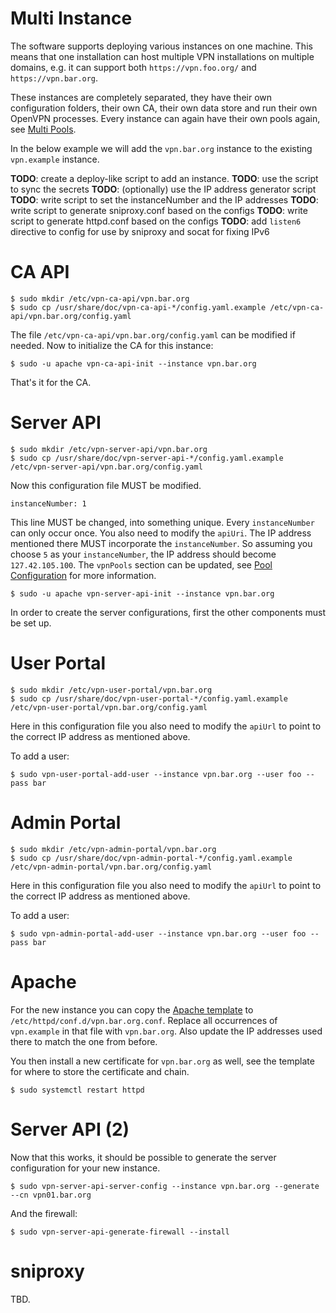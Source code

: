 # Multi Instance

The software supports deploying various instances on one machine. This means
that one installation can host multiple VPN installations on multiple domains,
e.g. it can support both `https://vpn.foo.org/` and `https://vpn.bar.org`.

These instances are completely separated, they have their own configuration 
folders, their own CA, their own data store and run their own OpenVPN 
processes. Every instance can again have their own pools again, see 
[Multi Pools](MULTI_POOLS.md).

In the below example we will add the `vpn.bar.org` instance to the existing
`vpn.example` instance.

**TODO**: create a deploy-like script to add an instance.
**TODO**: use the script to sync the secrets
**TODO**: (optionally) use the IP address generator script
**TODO**: write script to set the instanceNumber and the IP addresses
**TODO**: write script to generate sniproxy.conf based on the configs
**TODO**: write script to generate httpd.conf based on the configs
**TODO**: add `listen6` directive to config for use by sniproxy and socat for 
fixing IPv6

# CA API

    $ sudo mkdir /etc/vpn-ca-api/vpn.bar.org
    $ sudo cp /usr/share/doc/vpn-ca-api-*/config.yaml.example /etc/vpn-ca-api/vpn.bar.org/config.yaml

The file `/etc/vpn-ca-api/vpn.bar.org/config.yaml` can be modified if needed. 
Now to initialize the CA for this instance:

    $ sudo -u apache vpn-ca-api-init --instance vpn.bar.org

That's it for the CA.

# Server API

    $ sudo mkdir /etc/vpn-server-api/vpn.bar.org
    $ sudo cp /usr/share/doc/vpn-server-api-*/config.yaml.example /etc/vpn-server-api/vpn.bar.org/config.yaml

Now this configuration file MUST be modified. 

    instanceNumber: 1

This line MUST be changed, into something unique. Every `instanceNumber` can 
only occur once. You also need to modify the `apiUri`. The IP address mentioned
there MUST incorporate the `instanceNumber`. So assuming you choose `5` as your
`instanceNumber`, the IP address should become `127.42.105.100`. The `vpnPools`
section can be updated, see [Pool Configuration](POOL_CONFIG.md) for more 
information.

    $ sudo -u apache vpn-server-api-init --instance vpn.bar.org

In order to create the server configurations, first the other components must
be set up.

# User Portal

    $ sudo mkdir /etc/vpn-user-portal/vpn.bar.org
    $ sudo cp /usr/share/doc/vpn-user-portal-*/config.yaml.example /etc/vpn-user-portal/vpn.bar.org/config.yaml

Here in this configuration file you also need to modify the `apiUrl` to point 
to the correct IP address as mentioned above.

To add a user:

    $ sudo vpn-user-portal-add-user --instance vpn.bar.org --user foo --pass bar

# Admin Portal

    $ sudo mkdir /etc/vpn-admin-portal/vpn.bar.org
    $ sudo cp /usr/share/doc/vpn-admin-portal-*/config.yaml.example /etc/vpn-admin-portal/vpn.bar.org/config.yaml

Here in this configuration file you also need to modify the `apiUrl` to point 
to the correct IP address as mentioned above.

To add a user:

    $ sudo vpn-admin-portal-add-user --instance vpn.bar.org --user foo --pass bar

# Apache

For the new instance you can copy the 
[Apache template](https://raw.githubusercontent.com/eduvpn/documentation/master/resources/vpn.example.conf) 
to  `/etc/httpd/conf.d/vpn.bar.org.conf`. Replace all occurrences of 
`vpn.example` in that file with `vpn.bar.org`. Also update the IP addresses
used there to match the one from before.

You then install a new certificate for `vpn.bar.org` as well, see the template
for where to store the certificate and chain.

    $ sudo systemctl restart httpd

# Server API (2)

Now that this works, it should be possible to generate the server configuration
for your new instance.

    $ sudo vpn-server-api-server-config --instance vpn.bar.org --generate --cn vpn01.bar.org

And the firewall:

    $ sudo vpn-server-api-generate-firewall --install

# sniproxy

TBD.
